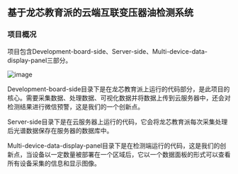 ## 基于龙芯教育派的云端互联变压器油检测系统
### 项目概况

项目包含Development-board-side、Server-side、Multi-device-data-display-panel三部分。

![image](https://user-images.githubusercontent.com/90094412/176990197-24303de0-ffe5-473b-974c-65b9e5e46ffe.png)


Development-board-side目录下是在龙芯教育派上运行的代码部分，是此项目的核心。需要采集数据、处理数据、可视化数据并将数据上传到云服务器中，还会对检测结果进行微信预警，这是我们的一个创新点。

Server-side目录下是在云服务器上运行的代码，它会将龙芯教育派每次采集处理后光谱数据保存在服务器的数据库中。

Multi-device-data-display-panel目录下是在检测端运行的代码，这是我们的创新点，当设备以一定数量被部署在一个区域后，它以一个数据面板的形式可以查看所有设备采集的信息和显示图像。


